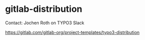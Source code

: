 # gitlab-distribution

Contact: Jochen Roth on TYPO3 Slack

https://gitlab.com/gitlab-org/project-templates/typo3-distribution
